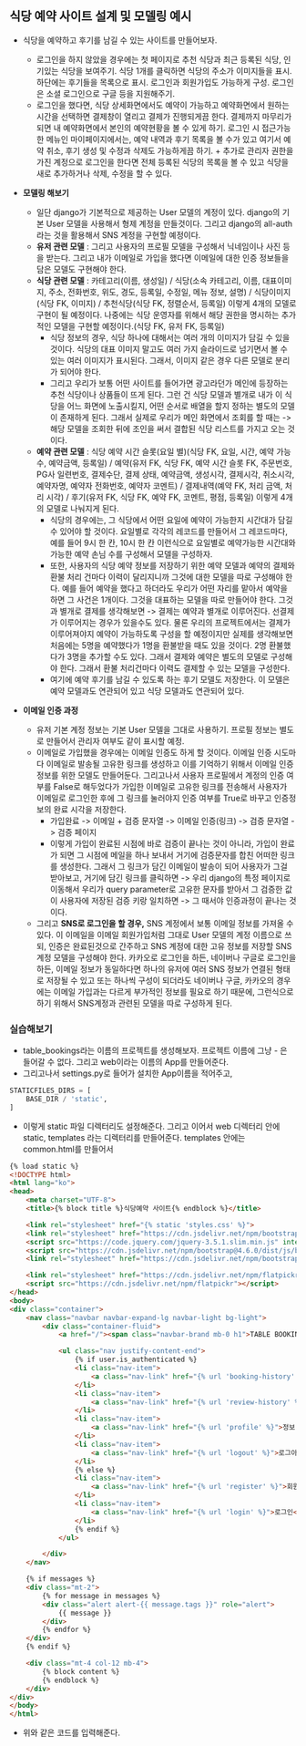 ## 식당 예약 사이트 설계 및 모델링 예시
- 식당을 예약하고 후기를 남길 수 있는 사이트를 만들어보자.
  - 로그인을 하지 않았을 경우에는 첫 페이지로 추천 식당과 최근 등록된 식당, 인기있는 식당을 보여주기. 식당 1개를 클릭하면 식당의 주소가 이미지들을 표시. 하단에는 후기들을 목록으로 표시. 로그인과 회원가입도 가능하게 구성. 로그인은 소셜 로그인으로 구글 등을 지원해주기.
  - 로그인을 했다면, 식당 상세화면에서도 예약이 가능하고 예약화면에서 원하는 시간을 선택하면 결제창이 열리고 결제가 진행되게끔 한다. 결제까지 마무리가 되면 내 예약화면에서 본인의 예약현황을 볼 수 있게 하기. 로그인 시 접근가능한 메뉴인 마이페이지에서는, 예약 내역과 후기 목록을 볼 수가 있고 여기서 예약 취소, 후기 생성 및 수정과 삭제도 가능하게끔 하기. + 추가로 관리자 권한을 가진 계정으로 로그인을 한다면 전체 등록된 식당의 목록을 볼 수 있고 식당을 새로 추가하거나 삭제, 수정을 할 수 있다.

- **모델링 해보기**
  - 일단 django가 기본적으로 제공하는 User 모델의 계정이 있다. django의 기본 User 모델을 사용해서 형제 계정을 만들것이다. 그리고 django의 all-auth라는 것을 활용해서 SNS 계정을 구현할 예정이다. 
  - **유저 관련 모델** : 그리고 사용자의 프로필 모델을 구성해서 닉네임이나 사진 등을 받는다. 그리고 내가 이메일로 가입을 했다면 이메일에 대한 인증 정보들을 담은 모델도 구현해야 한다.
  - **식당 관련 모델** : 카테고리(이름, 생성일) / 식당(소속 카테고리, 이름, 대표이미지, 주소, 전화번호, 위도, 경도, 등록일, 수정일, 메뉴 정보, 설명) / 식당이미지(식당 FK, 이미지) / 추천식당(식당 FK, 정렬순서, 등록일) 이렇게 4개의 모델로 구현이 될 예정이다. 나중에는 식당 운영자를 위해서 해당 권한을 명시하는 추가적인 모델을 구현할 예정이다.(식당 FK, 유저 FK, 등록일)
    - 식당 정보의 경우, 식당 하나에 대해서는 여러 개의 이미지가 담길 수 있을 것이다. 식당의 대표 이미지 말고도 여러 가지 슬라이드로 넘기면서 볼 수 있는 여러 이미지가 표시된다. 그래서, 이미지 같은 경우 다른 모델로 분리가 되어야 한다.
    - 그리고 우리가 보통 어떤 사이트를 들어가면 광고라던가 메인에 등장하는 추천 식당이나 상품들이 뜨게 된다. 그런 건 식당 모델과 별개로 내가 이 식당을 어느 화면에 노출시킬지, 어떤 순서로 배열을 할지 정하는 별도의 모델이 존재하게 된다. 그래서 실제로 우리가 메인 화면에서 조회를 할 때는 -> 해당 모델을 조회한 뒤에 조인을 써서 결합된 식당 리스트를 가지고 오는 것이다.
  - **예약 관련 모델** : 식당 예약 시간 슬롯(요일 별)(식당 FK, 요일, 시간, 예약 가능 수, 예약금액, 등록일) / 예약(유저 FK, 식당 FK, 예약 시간 슬롯 FK, 주문번호, PG사 일련번호, 결제수단, 결제 상태, 예약금액, 생성시각, 결제시각, 취소시각, 예약자명, 예약자 전화번호, 예약자 코멘트) / 결제내역(예약 FK, 처리 금액, 처리 시각) / 후기(유저 FK, 식당 FK, 예약 FK, 코멘트, 평점, 등록일) 이렇게 4개의 모델로 나눠지게 된다.
    - 식당의 경우에는, 그 식당에서 어떤 요일에 예약이 가능한지 시간대가 담길 수 있어야 할 것이다. 요일별로 각각의 레코드를 만들어서 그 레코드마다, 예를 들어 9시 한 칸, 10시 한 칸 이런식으로 요일별로 예약가능한 시간대와 가능한 예약 손님 수를 구성해서 모델을 구성하자.
    - 또한, 사용자의 식당 예약 정보를 저장하기 위한 예약 모델과 예약의 결제와 환불 처리 건마다 이력이 달리지니까 그것에 대한 모델을 따로 구성해야 한다. 예를 들어 예약을 했다고 하더라도 우리가 어떤 자리를 맡아서 예약을 하면 그 사건은 1개이다. 그것을 대표하는 모델을 따로 만들어야 한다. 그것과 별개로 결제를 생각해보면 -> 결제는 예약과 별개로 이루어진다. 선결제가 이루어지는 경우가 있을수도 있다. 물론 우리의 프로젝트에서는 결제가 이루어져야지 예약이 가능하도록 구성을 할 예정이지만 실제를 생각해보면 처음에는 5명을 예약했다가 1명을 환불받을 때도 있을 것이다. 2명 환불했다가 3명을 추가할 수도 있다. 그래서 결제와 예약은 별도의 모델로 구성해야 한다. 그래서 환불 처리건마다 이력도 결제할 수 있는 모델을 구성한다. 
    - 여기에 예약 후기를 남길 수 있도록 하는 후기 모델도 저장한다. 이 모델은 예약 모델과도 연관되어 있고 식당 모델과도 연관되어 있다. 

- **이메일 인증 과정**
  - 유저 기본 계정 정보는 기본 User 모델을 그대로 사용하기. 프로필 정보는 별도로 만들어서 관리자 여부도 같이 표시할 예정.
  - 이메일로 가입했을 경우에는 이메일 인증도 하게 할 것이다. 이메일 인증 시도마다 이메일로 발송될 고유한 링크를 생성하고 이를 기억하기 위해서 이메일 인증 정보를 위한 모델도 만들어둔다. 그리고나서 사용자 프로필에서 계정의 인증 여부를 False로 해두었다가 가입한 이메일로 고유한 링크를 전송해서 사용자가 이메일로 로그인한 후에 그 링크를 눌러야지 인증 여부를 True로 바꾸고 인증정보의 완료 시각을 저장한다. 
    - 가입완료 -> 이메일 + 검증 문자열 -> 이메일 인증(링크) -> 검증 문자열 -> 검증 페이지
    - 이렇게 가입이 완료된 시점에 바로 검증이 끝나는 것이 아니라, 가입이 완료가 되면 그 시점에 메일을 하나 보내서 거기에 검증문자를 합친 어떠한 링크를 생성한다. 그래서 그 링크가 담긴 이메일이 발송이 되어 사용자가 그걸 받아보고, 거기에 담긴 링크를 클릭하면 -> 우리 django의 특정 페이지로 이동해서 우리가 query parameter로 고유한 문자를 받아서 그 검증한 값이 사용자에 저장된 검증 키랑 일치하면 -> 그 때서야 인증과정이 끝나는 것이다. 
  - 그리고 **SNS로 로그인을 할 경우,** SNS 계정에서 보통 이메일 정보를 가져올 수 있다. 이 이메일을 이메일 회원가입처럼 그대로 User 모델의 계정 이름으로 쓰되, 인증은 완료된것으로 간주하고 SNS 계정에 대한 고유 정보를 저장할 SNS 계정 모델을 구성해야 한다. 카카오로 로그인을 하든, 네이버나 구글로 로그인을 하든, 이메일 정보가 동일하다면 하나의 유저에 여러 SNS 정보가 연결된 형태로 저장될 수 있고 또는 하나씩 구성이 되더라도 네이버나 구글, 카카오의 경우에는 이메일 가입과는 다르게 부가적인 정보를 필요로 하기 때문에, 그런식으로 하기 위해서 SNS계정과 관련된 모델을 따로 구성하게 된다.


### 실습해보기
- table_bookings라는 이름의 프로젝트를 생성해보자. 프로젝트 이름에 그냥 - 은 들어갈 수 없다. 그리고 web이라는 이름의 App를 만들어준다.
- 그리고나서 settings.py로 들어가 설치한 App이름을 적어주고, 
```python
STATICFILES_DIRS = [
    BASE_DIR / 'static',
]
```

- 이렇게 static 파일 디렉터리도 설정해준다. 그리고 이어서 web 디렉터리 안에 static, templates 라는 디렉터리를 만들어준다. templates 안에는 common.html를 만들어서
```html
{% load static %}
<!DOCTYPE html>
<html lang="ko">
<head>
    <meta charset="UTF-8">
    <title>{% block title %}식당예약 사이트{% endblock %}</title>

    <link rel="stylesheet" href="{% static 'styles.css' %}">
    <link rel="stylesheet" href="https://cdn.jsdelivr.net/npm/bootstrap@4.6.0/dist/css/bootstrap.min.css" integrity="sha384-B0vP5xmATw1+K9KRQjQERJvTumQW0nPEzvF6L/Z6nronJ3oUOFUFpCjEUQouq2+l" crossorigin="anonymous"><link rel="stylesheet" href="https://cdn.jsdelivr.net/npm/bootstrap@4.6.0/dist/css/bootstrap.min.css" integrity="sha384-B0vP5xmATw1+K9KRQjQERJvTumQW0nPEzvF6L/Z6nronJ3oUOFUFpCjEUQouq2+l" crossorigin="anonymous">
    <script src="https://code.jquery.com/jquery-3.5.1.slim.min.js" integrity="sha384-DfXdz2htPH0lsSSs5nCTpuj/zy4C+OGpamoFVy38MVBnE+IbbVYUew+OrCXaRkfj" crossorigin="anonymous"></script>
    <script src="https://cdn.jsdelivr.net/npm/bootstrap@4.6.0/dist/js/bootstrap.bundle.min.js" integrity="sha384-Piv4xVNRyMGpqkS2by6br4gNJ7DXjqk09RmUpJ8jgGtD7zP9yug3goQfGII0yAns" crossorigin="anonymous"></script>
    <link rel="stylesheet" href="https://cdn.jsdelivr.net/npm/bootstrap-icons@1.5.0/font/bootstrap-icons.css">

    <link rel="stylesheet" href="https://cdn.jsdelivr.net/npm/flatpickr/dist/flatpickr.min.css">
    <script src="https://cdn.jsdelivr.net/npm/flatpickr"></script>
</head>
<body>
<div class="container">
    <nav class="navbar navbar-expand-lg navbar-light bg-light">
        <div class="container-fluid">
            <a href="/"><span class="navbar-brand mb-0 h1">TABLE BOOKING</span></a>

            <ul class="nav justify-content-end">
                {% if user.is_authenticated %}
                <li class="nav-item">
                    <a class="nav-link" href="{% url 'booking-history' %}">예약 내역</a>
                </li>
                <li class="nav-item">
                    <a class="nav-link" href="{% url 'review-history' %}">후기 내역</a>
                </li>
                <li class="nav-item">
                    <a class="nav-link" href="{% url 'profile' %}">정보 수정</a>
                </li>
                <li class="nav-item">
                    <a class="nav-link" href="{% url 'logout' %}">로그아웃</a>
                </li>
                {% else %}
                <li class="nav-item">
                    <a class="nav-link" href="{% url 'register' %}">회원가입</a>
                </li>
                <li class="nav-item">
                    <a class="nav-link" href="{% url 'login' %}">로그인</a>
                </li>
                {% endif %}
            </ul>

        </div>
    </nav>

    {% if messages %}
    <div class="mt-2">
        {% for message in messages %}
        <div class="alert alert-{{ message.tags }}" role="alert">
            {{ message }}
        </div>
        {% endfor %}
    </div>
    {% endif %}

    <div class="mt-4 col-12 mb-4">
        {% block content %}
        {% endblock %}
    </div>
</div>
</body>
</html>
```

- 위와 같은 코드를 입력해준다.


